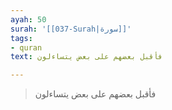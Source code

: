 ```yaml
---
ayah: 50
surah: '[[037-Surah|سورة]]'
tags:
- quran
text: فأقبل بعضهم على بعض يتساءلون

---
```

> فأقبل بعضهم على بعض يتساءلون
